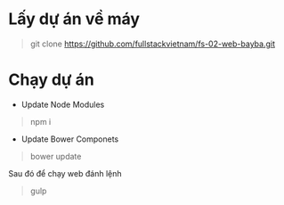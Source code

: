 # Lấy dự án về máy 
> git clone https://github.com/fullstackvietnam/fs-02-web-bayba.git
# Chạy dự án
- Update Node Modules
> npm i 

- Update Bower Componets
> bower update 

Sau đó để chạy web đánh lệnh 
> gulp
